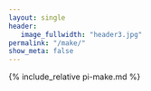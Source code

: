 ```yaml
---
layout: single
header:
   image_fullwidth: "header3.jpg"
permalink: "/make/"
show_meta: false
---
```


{% include_relative pi-make.md %}
